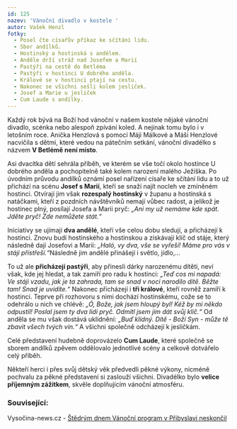 ```yaml
---
id: 125
nazev: 'Vánoční divadlo v kostele '
autor: Vašek Henzl
fotky:
  - Posel čte císařův příkaz ke sčítání lidu.
  - Sbor andílků.
  - Hostinský a hostinská s andělem.
  - Anděle drží stráž nad Josefem a Marií
  - Pastýři na cestě do Betléma
  - Pastýři v hostinci U dobrého anděla.
  - Králové se v hostinci ptají na cestu.
  - Nakonec se všichni sešli kolem jesliček.
  - Josef a Marie u jesliček
  - Cum Laude s andílky.
---
```

<!-- Generated by XStandard version 2.0.0.0 on 2007-12-26T01:28:25 -->

<p>Každý rok bývá na Boží hod vánoční v našem kostele nějaké vánoční divadlo, scénka nebo alespoň zpívání koled. A nejinak tomu bylo i v letošním roce. Anička Henzlová s pomocí Máji Málkové a Máši Henzlové nacvičila s dětmi, které vedou na pátečním setkání, vánoční divadélko s názvem <strong>V Betlémě není místo</strong>.</p>
<p>Asi dvacítka dětí sehrála příběh, ve kterém se vše točí okolo hostince U dobrého anděla a pochopitelně také kolem narození malého Ježíška. Po úvodním průvodu andílků oznámí posel nařízení císaře ke sčítání lidu a to už přichází na scénu <strong>Josef s Marií</strong>, kteří se snaží najít nocleh ve zmíněném hostinci. Otvírají jim však <strong>rozespalý hostinský</strong> v županu a hostinská s natáčkami, kteří z pozdních návštěvníků nemají vůbec radost, a jelikož je hostinec plný, posílají Josefa a Marii pryč: <em>„Ani my už nemáme kde spát. Jděte pryč! Zde nemůžete stát.“</em></p>
<p>Iniciativy se ujímají <strong>dva andělé</strong>, kteří vše celou dobu sledují, a přicházejí k hostinci. Znovu budí hostinského a hostinskou a získávají klíč od stáje, který následně dají Josefovi a Marii: <em>„Haló, vy dva, vše se vyřeší! Máme pro vás v stáji přístřeší.“</em>Následně jim andělé přinášejí i světlo, jídlo,...</p>
<p>To už ale <strong>přicházejí pastýři</strong>, aby přinesli dárky narozenému dítěti, neví však, kde jej hledat, a tak zamíří pro radu k hostinci: <em>„Teď cos mi napadá: Ve stáji vzadu, jak je ta zahrada, tam se snad v noci narodilo dítě. Běžte tam! Snad je uvidíte.“</em> Nakonec přicházejí i <strong>tři králové</strong>, kteří rovněž zamíří k hostinci. Teprve při rozhovoru s nimi dochází hostinskému, cože se to odehrálo u nich ve chlévě: <em>„Ó, Bože, jak jsem hloupý byl! Kéž by mi někdo odpustil! Poslal jsem ty dva lidi pryč. Odmítl jsem jim dát svůj klíč.“</em> Od anděla se mu však dostává uklidnění: <em>„Buď klidný. Dítě - Boží Syn - může tě zbavit všech tvých vin.“</em> A všichni společně odcházejí k jesličkám.</p>
<p>Celé představení hudebně doprovázelo <strong>Cum Laude</strong>, které společně se sborem andílků zpěvem oddělovalo jednotlivé scény a celkově dotvářelo celý příběh.</p>
<p>Někteří herci i přes svůj dětský věk předvedli pěkné výkony, nicméně pochvalu za pěkné představení si zaslouží všichni. Divadélko bylo <strong>velice příjemným zážitkem</strong>, skvěle doplňujícím vánoční atmosféru.</p>
<h3 class="left">Související:</h3>
<p>Vysočina-news.cz - <a href="http://www.vysocina-news.cz/clanek/stedrym-dnem-vanocni-program-v-pribyslavi-neskoncil/">Štědrým dnem Vánoční program v Přibyslavi neskončil</a></p>
